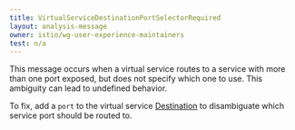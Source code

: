 ```yaml
---
title: VirtualServiceDestinationPortSelectorRequired
layout: analysis-message
owner: istio/wg-user-experience-maintainers
test: n/a
---
```


This message occurs when a virtual service routes to a service with more than one port exposed, but does not specify which one to use. This ambiguity can lead to undefined behavior.

To fix, add a `port` to the virtual service [Destination](/es/docs/reference/config/networking/virtual-service/#Destination) to disambiguate which service port should be routed to.
